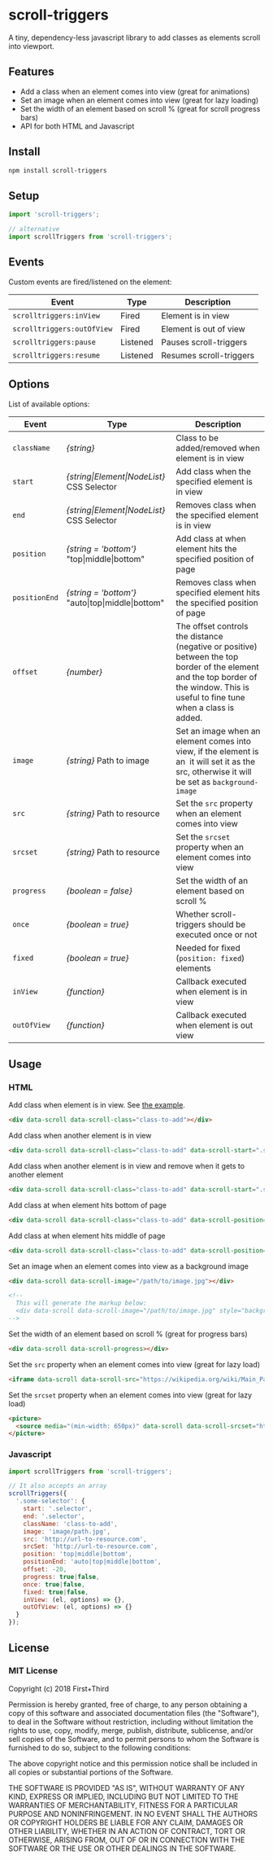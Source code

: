 # scroll-triggers

A tiny, dependency-less javascript library to add classes as elements scroll into viewport.

## Features

* Add a class when an element comes into view (great for animations)
* Set an image when an element comes into view (great for lazy loading)
* Set the width of an element based on scroll % (great for scroll progress bars)
* API for both HTML and Javascript

## Install

```sh
npm install scroll-triggers
```

## Setup

```javascript
import 'scroll-triggers';

// alternative
import scrollTriggers from 'scroll-triggers';
```

## Events

Custom events are fired/listened on the element:

| Event                      | Type     | Description             |
|----------------------------|----------|-------------------------|
| `scrolltriggers:inView`    | Fired    | Element is in view      |
| `scrolltriggers:outOfView` | Fired    | Element is out of view  |
| `scrolltriggers:pause`     | Listened | Pauses scroll-triggers  |
| `scrolltriggers:resume`    | Listened | Resumes scroll-triggers |

## Options

List of available options:

| Event         | Type                                              | Description                                                              |
|---------------|---------------------------------------------------|--------------------------------------------------------------------------|
| `className`   | _{string}_                                        | Class to be added/removed when element is in view                        |
| `start`       | _{string\|Element\|NodeList}_ CSS Selector        | Add class when the specified element is in view                          |
| `end`         | _{string\|Element\|NodeList}_ CSS Selector        | Removes class when the specified element is in view                      |
| `position`    | _{string = 'bottom'}_ "top\|middle\|bottom"       | Add class at when element hits the specified position of page            |
| `positionEnd` | _{string = 'bottom'}_ "auto\|top\|middle\|bottom" | Removes class when specified element hits the specified position of page |
| `offset`      | _{number}_                                        | The offset controls the distance (negative or positive) between the top border of the element and the top border of the window. This is useful to fine tune when a class is added. |
| `image`       | _{string}_ Path to image                          | Set an image when an element comes into view, if the element is an <img> it will set it as the src, otherwise it will be set as `background-image`                             |
| `src`         | _{string}_ Path to resource                       | Set the `src` property when an element comes into view                   |
| `srcset`      | _{string}_ Path to resource                       | Set the `srcset` property when an element comes into view                |
| `progress`    | _{boolean = false}_                               | Set the width of an element based on scroll %                            |
| `once`        | _{boolean = true}_                                | Whether scroll-triggers should be executed once or not                   |
| `fixed`        | _{boolean = true}_                               | Needed for fixed (`position: fixed`) elements                            |
| `inView`      | _{function}_                                      | Callback executed when element is in view                                |
| `outOfView`   | _{function}_                                      | Callback executed when element is out view                               |

## Usage

### HTML

Add class when element is in view. See [the example](example/index.html).

```html
<div data-scroll data-scroll-class="class-to-add"></div>
```

Add class when another element is in view

```html
<div data-scroll data-scroll-class="class-to-add" data-scroll-start=".some .selector"></div>
```

Add class when another element is in view and remove when it gets to another element

```html
<div data-scroll data-scroll-class="class-to-add" data-scroll-start=".some .selector" data-scroll-end=".some .lower .selector"></div>
```

Add class at when element hits bottom of page

```html
<div data-scroll data-scroll-class="class-to-add" data-scroll-position="bottom"></div>
```

Add class at when element hits middle of page

```html
<div data-scroll data-scroll-class="class-to-add" data-scroll-position="middle"></div>
```

Set an image when an element comes into view as a background image

```html
<div data-scroll data-scroll-image="/path/to/image.jpg"></div>

<!--
  This will generate the markup below:
  <div data-scroll data-scroll-image="/path/to/image.jpg" style="background-image: url('/path/to/image.jpg'); background-repeat: no-repeat;"></div>
-->

```

Set the width of an element based on scroll % (great for progress bars)

```html
<div data-scroll data-scroll-progress></div>
```

Set the `src` property when an element comes into view (great for lazy load)

```html
<iframe data-scroll data-scroll-src="https://wikipedia.org/wiki/Main_Page"/></iframe>
```

Set the `srcset` property when an element comes into view (great for lazy load)

```html
<picture>
  <source media="(min-width: 650px)" data-scroll data-scroll-srcset="http://placehold.it/465x465?text=Min-650" />
</picture>
```

### Javascript

```javascript
import scrollTriggers from 'scroll-triggers';

// It also accepts an array
scrollTriggers({
  '.some-selector': {
    start: '.selector',
    end: '.selector',
    className: 'class-to-add',
    image: 'image/path.jpg',
    src: 'http://url-to-resource.com',
    srcSet: 'http://url-to-resource.com',
    position: 'top|middle|bottom',
    positionEnd: 'auto|top|middle|bottom',
    offset: -20,
    progress: true|false,
    once: true|false,
    fixed: true|false,
    inView: (el, options) => {},
    outOfView: (el, options) => {}
  }
});
```

## License

### MIT License

Copyright (c) 2018 First+Third

Permission is hereby granted, free of charge, to any person obtaining a copy
of this software and associated documentation files (the "Software"), to deal
in the Software without restriction, including without limitation the rights
to use, copy, modify, merge, publish, distribute, sublicense, and/or sell
copies of the Software, and to permit persons to whom the Software is
furnished to do so, subject to the following conditions:

The above copyright notice and this permission notice shall be included in all
copies or substantial portions of the Software.

THE SOFTWARE IS PROVIDED "AS IS", WITHOUT WARRANTY OF ANY KIND, EXPRESS OR
IMPLIED, INCLUDING BUT NOT LIMITED TO THE WARRANTIES OF MERCHANTABILITY,
FITNESS FOR A PARTICULAR PURPOSE AND NONINFRINGEMENT. IN NO EVENT SHALL THE
AUTHORS OR COPYRIGHT HOLDERS BE LIABLE FOR ANY CLAIM, DAMAGES OR OTHER
LIABILITY, WHETHER IN AN ACTION OF CONTRACT, TORT OR OTHERWISE, ARISING FROM,
OUT OF OR IN CONNECTION WITH THE SOFTWARE OR THE USE OR OTHER DEALINGS IN THE
SOFTWARE.